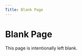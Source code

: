```yaml
---
Title: Blank Page
---
```

<!--
  This place is not a place of honor...
  no highly esteemed deed is commemorated here...
  nothing valued is here.
  -->
# Blank Page
This page is intentionally left blank.
